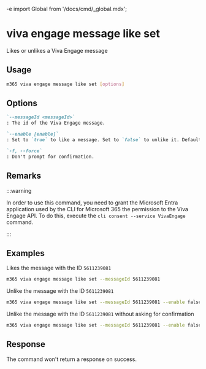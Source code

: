 -e <!-- DISCLAIMER: All secrets, passwords, and sensitive values in this document are examples only and not real credentials. -->
import Global from '/docs/cmd/_global.mdx';

# viva engage message like set

Likes or unlikes a Viva Engage message

## Usage

```sh
m365 viva engage message like set [options]
```

## Options

```md definition-list
`--messageId <messageId>`
: The id of the Viva Engage message.

`--enable [enable]`
: Set to `true` to like a message. Set to `false` to unlike it. Default `true`.

`-f, --force`
: Don't prompt for confirmation.
```

<Global />

## Remarks

:::warning

In order to use this command, you need to grant the Microsoft Entra application used by the CLI for Microsoft 365 the permission to the Viva Engage API. To do this, execute the `cli consent --service VivaEngage` command.

:::

## Examples

Likes the message with the ID `5611239081`

```sh
m365 viva engage message like set --messageId 5611239081
```

Unlike the message with the ID `5611239081`

```sh
m365 viva engage message like set --messageId 5611239081 --enable false
```

Unlike the message with the ID `5611239081` without asking for confirmation

```sh
m365 viva engage message like set --messageId 5611239081 --enable false --force
```

## Response

The command won't return a response on success.

